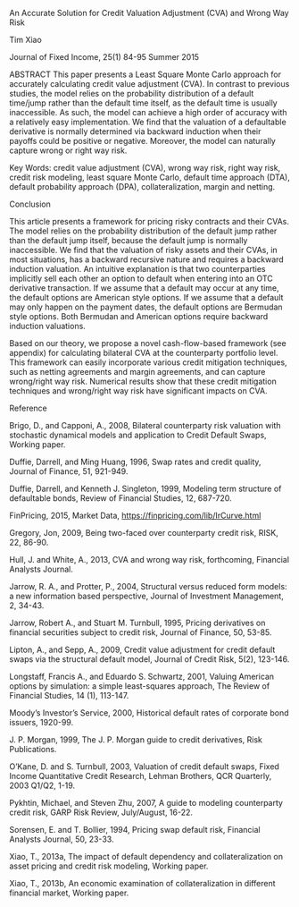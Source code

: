 An Accurate Solution for Credit Valuation Adjustment (CVA) and Wrong Way Risk

Tim Xiao

Journal of Fixed Income, 25(1) 84-95 Summer 2015

ABSTRACT This paper presents a Least Square Monte Carlo approach for accurately calculating credit value adjustment (CVA). In contrast to previous studies, the model relies on the probability distribution of a default time/jump rather than the default time itself, as the default time is usually inaccessible. As such, the model can achieve a high order of accuracy with a relatively easy implementation. We find that the valuation of a defaultable derivative is normally determined via backward induction when their payoffs could be positive or negative. Moreover, the model can naturally capture wrong or right way risk.

Key Words: credit value adjustment (CVA), wrong way risk, right way risk, credit risk modeling, least square Monte Carlo, default time approach (DTA), default probability approach (DPA), collateralization, margin and netting.

Conclusion

This article presents a framework for pricing risky contracts and their CVAs. The model relies on the probability distribution of the default jump rather than the default jump itself, because the default jump is normally inaccessible. We find that the valuation of risky assets and their CVAs, in most situations, has a backward recursive nature and requires a backward induction valuation. An intuitive explanation is that two counterparties implicitly sell each other an option to default when entering into an OTC derivative transaction. If we assume that a default may occur at any time, the default options are American style options. If we assume that a default may only happen on the payment dates, the default options are Bermudan style options. Both Bermudan and American options require backward induction valuations.

Based on our theory, we propose a novel cash-flow-based framework (see appendix) for calculating bilateral CVA at the counterparty portfolio level. This framework can easily incorporate various credit mitigation techniques, such as netting agreements and margin agreements, and can capture wrong/right way risk. Numerical results show that these credit mitigation techniques and wrong/right way risk have significant impacts on CVA.

Reference

Brigo, D., and Capponi, A., 2008, Bilateral counterparty risk valuation with stochastic dynamical models and application to Credit Default Swaps, Working paper.

Duffie, Darrell, and Ming Huang, 1996, Swap rates and credit quality, Journal of Finance, 51, 921-949.

Duffie, Darrell, and Kenneth J. Singleton, 1999, Modeling term structure of defaultable bonds, Review of Financial Studies, 12, 687-720.

FinPricing, 2015, Market Data, https://finpricing.com/lib/IrCurve.html

Gregory, Jon, 2009, Being two-faced over counterparty credit risk, RISK, 22, 86-90.

Hull, J. and White, A., 2013, CVA and wrong way risk, forthcoming, Financial Analysts Journal.

Jarrow, R. A., and Protter, P., 2004, Structural versus reduced form models: a new information based perspective, Journal of Investment Management, 2, 34-43.

Jarrow, Robert A., and Stuart M. Turnbull, 1995, Pricing derivatives on financial securities subject to credit risk, Journal of Finance, 50, 53-85.

Lipton, A., and Sepp, A., 2009, Credit value adjustment for credit default swaps via the structural default model, Journal of Credit Risk, 5(2), 123-146.

Longstaff, Francis A., and Eduardo S. Schwartz, 2001, Valuing American options by simulation: a simple least-squares approach, The Review of Financial Studies, 14 (1), 113-147.

Moody’s Investor’s Service, 2000, Historical default rates of corporate bond issuers, 1920-99.

J. P. Morgan, 1999, The J. P. Morgan guide to credit derivatives, Risk Publications.

O’Kane, D. and S. Turnbull, 2003, Valuation of credit default swaps, Fixed Income Quantitative Credit Research, Lehman Brothers, QCR Quarterly, 2003 Q1/Q2, 1-19.

Pykhtin, Michael, and Steven Zhu, 2007, A guide to modeling counterparty credit risk, GARP Risk Review, July/August, 16-22.

Sorensen, E. and T. Bollier, 1994, Pricing swap default risk, Financial Analysts Journal, 50, 23-33.

Xiao, T., 2013a, The impact of default dependency and collateralization on asset pricing and credit risk modeling, Working paper.

Xiao, T., 2013b, An economic examination of collateralization in different financial market, Working paper.
